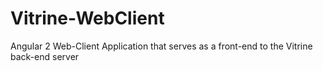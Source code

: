 # Vitrine-WebClient
Angular 2 Web-Client Application that serves as a front-end to the Vitrine back-end server
